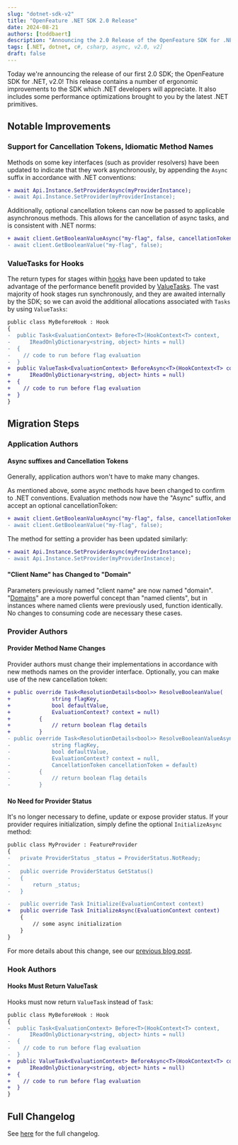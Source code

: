 ```yaml
---
slug: "dotnet-sdk-v2"
title: "OpenFeature .NET SDK 2.0 Release"
date: 2024-08-21
authors: [toddbaert]
description: "Announcing the 2.0 Release of the OpenFeature SDK for .NET"
tags: [.NET, dotnet, c#, csharp, async, v2.0, v2]
draft: false
---
```


Today we're announcing the release of our first 2.0 SDK; the OpenFeature SDK for .NET, v2.0!
This release contains a number of ergonomic improvements to the SDK which .NET developers will appreciate.
It also includes some performance optimizations brought to you by the latest .NET primitives.

<!--truncate-->

## Notable Improvements

### Support for Cancellation Tokens, Idiomatic Method Names

Methods on some key interfaces (such as provider resolvers) have been updated to indicate that they work asynchronously, by appending the `Async` suffix in accordance with .NET conventions:

```diff
+ await Api.Instance.SetProviderAsync(myProviderInstance);
- await Api.Instance.SetProvider(myProviderInstance);
```

Additionally, optional cancellation tokens can now be passed to applicable asynchronous methods.
This allows for the cancellation of async tasks, and is consistent with .NET norms:

```diff
+ await client.GetBooleanValueAsync("my-flag", false, cancellationToken);
- await client.GetBooleanValue("my-flag", false);
```

### ValueTasks for Hooks

The return types for stages within [hooks](/docs/reference/concepts/hooks) have been updated to take advantage of the performance benefit provided by [ValueTasks](https://devblogs.microsoft.com/dotnet/understanding-the-whys-whats-and-whens-of-valuetask/).
The vast majority of hook stages run synchronously, and they are awaited internally by the SDK; so we can avoid the additional allocations associated with `Tasks` by using `ValueTasks`:

```diff
public class MyBeforeHook : Hook
{
-  public Task<EvaluationContext> Before<T>(HookContext<T> context,
-      IReadOnlyDictionary<string, object> hints = null)
-  {
-    // code to run before flag evaluation
-  }
+  public ValueTask<EvaluationContext> BeforeAsync<T>(HookContext<T> context,
+      IReadOnlyDictionary<string, object> hints = null)
+  {
+    // code to run before flag evaluation
+  }
}
```

## Migration Steps

### Application Authors

#### Async suffixes and Cancellation Tokens

Generally, application authors won't have to make many changes.

As mentioned above, some async methods have been changed to confirm to .NET conventions.
Evaluation methods now have the "Async" suffix, and accept an optional cancellationToken:

```diff
+ await client.GetBooleanValueAsync("my-flag", false, cancellationToken);
- await client.GetBooleanValue("my-flag", false);
```

The method for setting a provider has been updated similarly:

```diff
+ await Api.Instance.SetProviderAsync(myProviderInstance);
- await Api.Instance.SetProvider(myProviderInstance);
```

#### "Client Name" has Changed to "Domain"

Parameters previously named "client name" are now named "domain".
"[Domains](https://openfeature.dev/specification/glossary/#domain)" are a more powerful concept than "named clients", but in instances where named clients were previously used, function identically.
No changes to consuming code are necessary these cases.

### Provider Authors

#### Provider Method Name Changes

Provider authors must change their implementations in accordance with new methods names on the provider interface.
Optionally, you can make use of the new cancellation token:

```diff
+ public override Task<ResolutionDetails<bool>> ResolveBooleanValue(
+             string flagKey,
+             bool defaultValue,
+             EvaluationContext? context = null)
+         {
+             // return boolean flag details
+         }
- public override Task<ResolutionDetails<bool>> ResolveBooleanValueAsync(
-             string flagKey,
-             bool defaultValue,
-             EvaluationContext? context = null,
-             CancellationToken cancellationToken = default)
-         {
-             // return boolean flag details
-         }
```

#### No Need for Provider Status

It's no longer necessary to define, update or expose provider status.
If your provider requires initialization, simply define the optional `InitializeAsync` method:

```diff
public class MyProvider : FeatureProvider
{
-   private ProviderStatus _status = ProviderStatus.NotReady;        
-
-   public override ProviderStatus GetStatus()
-   {
-       return _status;
-   }

-   public override Task Initialize(EvaluationContext context)
+   public override Task InitializeAsync(EvaluationContext context)
    {
        // some async initialization
    }
}
```

For more details about this change, see our [previous blog post](https://openfeature.dev/blog/reconciling-with-state).

### Hook Authors

#### Hooks Must Return ValueTask

Hooks must now return `ValueTask` instead of `Task`:

```diff
public class MyBeforeHook : Hook
{
-  public Task<EvaluationContext> Before<T>(HookContext<T> context,
-      IReadOnlyDictionary<string, object> hints = null)
-  {
-    // code to run before flag evaluation
-  }
+  public ValueTask<EvaluationContext> BeforeAsync<T>(HookContext<T> context,
+      IReadOnlyDictionary<string, object> hints = null)
+  {
+    // code to run before flag evaluation
+  }
}
```

## Full Changelog

<!-- TODO: UPDATE THIS LINK WHEN WE HAVE A 2.0! -->
See [here](https://github.com/open-feature/dotnet-sdk/blob/main/CHANGELOG.md#200-2024-03-12) for the full changelog.